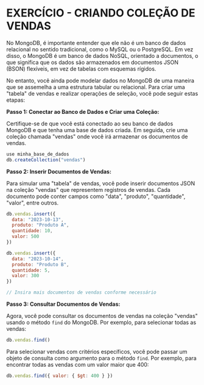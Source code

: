 # EXERCÍCIO - CRIANDO COLEÇÃO DE VENDAS
No MongoDB, é importante entender que ele não é um banco de dados relacional no sentido tradicional, como o MySQL ou o PostgreSQL. Em vez disso, o MongoDB é um banco de dados NoSQL, orientado a documentos, o que significa que os dados são armazenados em documentos JSON (BSON) flexíveis, em vez de tabelas com esquemas rígidos.

No entanto, você ainda pode modelar dados no MongoDB de uma maneira que se assemelha a uma estrutura tabular ou relacional. Para criar uma "tabela" de vendas e realizar operações de seleção, você pode seguir estas etapas:

**Passo 1: Conectar ao Banco de Dados e Criar uma Coleção:**

Certifique-se de que você está conectado ao seu banco de dados MongoDB e que tenha uma base de dados criada. Em seguida, crie uma coleção chamada "vendas" onde você irá armazenar os documentos de vendas.

```javascript
use minha_base_de_dados
db.createCollection("vendas")
```

**Passo 2: Inserir Documentos de Vendas:**

Para simular uma "tabela" de vendas, você pode inserir documentos JSON na coleção "vendas" que representem registros de vendas. Cada documento pode conter campos como "data", "produto", "quantidade", "valor", entre outros.

```javascript
db.vendas.insert({
  data: "2023-10-13",
  produto: "Produto A",
  quantidade: 10,
  valor: 500
})

db.vendas.insert({
  data: "2023-10-14",
  produto: "Produto B",
  quantidade: 5,
  valor: 300
})

// Insira mais documentos de vendas conforme necessário
```

**Passo 3: Consultar Documentos de Vendas:**

Agora, você pode consultar os documentos de vendas na coleção "vendas" usando o método `find` do MongoDB. Por exemplo, para selecionar todas as vendas:

```javascript
db.vendas.find()
```

Para selecionar vendas com critérios específicos, você pode passar um objeto de consulta como argumento para o método `find`. Por exemplo, para encontrar todas as vendas com um valor maior que 400:

```javascript
db.vendas.find({ valor: { $gt: 400 } })
```

